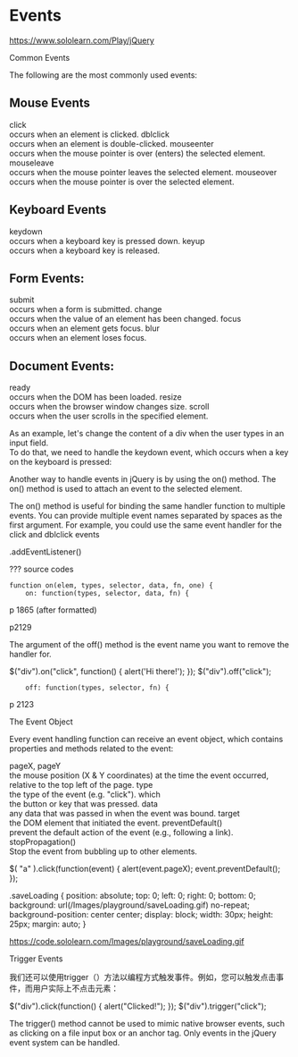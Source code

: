# Events  

https://www.sololearn.com/Play/jQuery




Common Events

The following are the most commonly used events:


## Mouse Events

click  
    occurs when an element is clicked.
dblclick  
    occurs when an element is double-clicked.
mouseenter  
    occurs when the mouse pointer is over (enters) the selected element.
mouseleave  
    occurs when the mouse pointer leaves the selected element.
mouseover  
    occurs when the mouse pointer is over the selected element.

## Keyboard Events

keydown  
    occurs when a keyboard key is pressed down.
keyup  
    occurs when a keyboard key is released.

## Form Events:

submit  
    occurs when a form is submitted.
change  
    occurs when the value of an element has been changed.
focus  
    occurs when an element gets focus.
blur  
    occurs when an element loses focus.

## Document Events: 

ready  
    occurs when the DOM has been loaded.
resize  
    occurs when the browser window changes size.
scroll  
    occurs when the user scrolls in the specified element.




As an example, let's change the content of a div when the user types in an input field.  
To do that, we need to handle the keydown event, which occurs when a key on the keyboard is pressed:



Another way to handle events in jQuery is by using the on() method. 
The on() method is used to attach an event to the selected element. 



The on() method is useful for binding the same handler function to multiple events. You can provide multiple event names separated by spaces as the first argument. For example, you could use the same event handler for the click and dblclick events



.addEventListener()

??? source codes 


    function on(elem, types, selector, data, fn, one) {
        on: function(types, selector, data, fn) {

p 1865 (after formatted)

p2129 


The argument of the off() method is the event name you want to remove the handler for.


$("div").on("click", function() { 
    alert('Hi there!'); 
}); 
$("div").off("click");


        off: function(types, selector, fn) {

p 2123 




The Event Object

Every event handling function can receive an event object, which contains properties and methods related to the event:

pageX, pageY  
    the mouse position (X & Y coordinates) at the time the event occurred, relative to the top left of the page.
type  
the type of the event (e.g. "click").
which  
the button or key that was pressed.
data  
any data that was passed in when the event was bound.
target  
the DOM element that initiated the event.
preventDefault()  
prevent the default action of the event (e.g., following a link).
stopPropagation()  
Stop the event from bubbling up to other elements.



$( "a" ).click(function(event) {
      alert(event.pageX);
      event.preventDefault();
});




.saveLoading {
    position: absolute;
    top: 0;
    left: 0;
    right: 0;
    bottom: 0;
    background: url(/Images/playground/saveLoading.gif) no-repeat;
    background-position: center center;
    display: block;
    width: 30px;
    height: 25px;
    margin: auto;
}

https://code.sololearn.com/Images/playground/saveLoading.gif



Trigger Events

我们还可以使用trigger（）方法以编程方式触发事件。例如，您可以触发点击事件，而用户实际上不点击元素：

$("div").click(function() {
    alert("Clicked!");
});
$("div").trigger("click");

The trigger() method cannot be used to mimic native browser events, such as clicking on a file input box or an anchor tag. Only events in the jQuery event system can be handled.




























